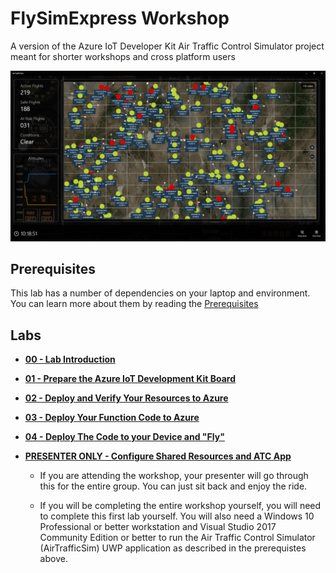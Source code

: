 # FlySimExpress Workshop

A version of the Azure IoT Developer Kit Air Traffic Control Simulator project meant for shorter workshops and cross platform users

![ATC App](./Labs/images/atc-app.png)

## Prerequisites

This lab has a number of dependencies on your laptop and environment.  You can learn more about them by reading the [Prerequisites](./iotdevfest18prereqs.md)

## Labs

- **[00 - Lab Introduction](./Labs/flysimexpress-00.md)**

- **[01 - Prepare the Azure IoT Development Kit Board](./Labs/flysimexpress-01.md)**

- **[02 - Deploy and Verify Your Resources to Azure](./Labs/flysimexpress-02.md)**

- **[03 - Deploy Your Function Code to Azure](./Labs/flysimexpress-03.md)**

- **[04 - Deploy The Code to your Device and "Fly"](./Labs/flysimexpress-04.md)**

- **[PRESENTER ONLY - Configure Shared Resources and ATC App](./Labs/flysimexpress-presenter.md)**

  - If you are attending the workshop, your presenter will go through this for the entire group.  You can just sit back and enjoy the ride.

  - If you will be completing the entire workshop yourself, you will need to complete this first lab yourself. You will also need a Windows 10 Professional or better workstation and Visual Studio 2017 Community Edition or better to run the Air Traffic Control Simulator (AirTrafficSim) UWP application as described in the prerequistes above.


